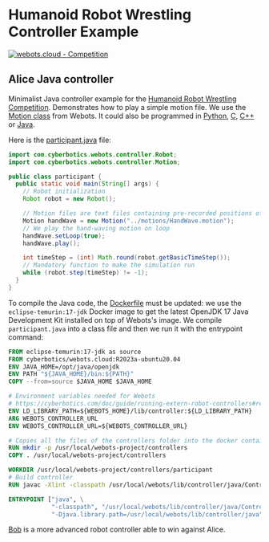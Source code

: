 # Humanoid Robot Wrestling Controller Example

[![webots.cloud - Competition](https://img.shields.io/badge/webots.cloud-Competition-007ACC)][1]

## Alice Java controller

Minimalist Java controller example for the [Humanoid Robot Wrestling Competition](https://github.com/cyberbotics/wrestling).
Demonstrates how to play a simple motion file. We use the [Motion class](https://cyberbotics.com/doc/reference/motion?tab-language=java) from Webots.
It could also be programmed in [Python](https://github.com/cyberbotics/wrestling-alice), [C](https://github.com/cyberbotics/wrestling-alice-c),  [C++](https://github.com/cyberbotics/wrestling-alice-cpp) or [Java](https://github.com/cyberbotics/wrestling-alice-java).

Here is the [participant.java](./controllers/participant/participant.java) file:

``` Java
import com.cyberbotics.webots.controller.Robot;
import com.cyberbotics.webots.controller.Motion;

public class participant {
  public static void main(String[] args) {
    // Robot initialization
    Robot robot = new Robot();

    // Motion files are text files containing pre-recorded positions of the robot's joints
    Motion handWave = new Motion("../motions/HandWave.motion");
    // We play the hand-waving motion on loop
    handWave.setLoop(true);
    handWave.play();

    int timeStep = (int) Math.round(robot.getBasicTimeStep());
    // Mandatory function to make the simulation run
    while (robot.step(timeStep) != -1);
  }
}
```

To compile the Java code, the [Dockerfile](./controllers/Dockerfile) must be updated: we use the `eclipse-temurin:17-jdk` Docker image to get the latest OpenJDK 17 Java Development Kit installed on top of Webots's image. We compile `participant.java` into a class file and then we run it with the entrypoint command:

``` Dockerfile
FROM eclipse-temurin:17-jdk as source
FROM cyberbotics/webots.cloud:R2023a-ubuntu20.04
ENV JAVA_HOME=/opt/java/openjdk
ENV PATH "${JAVA_HOME}/bin:${PATH}"
COPY --from=source $JAVA_HOME $JAVA_HOME

# Environment variables needed for Webots
# https://cyberbotics.com/doc/guide/running-extern-robot-controllers#remote-extern-controllers
ENV LD_LIBRARY_PATH=${WEBOTS_HOME}/lib/controller:${LD_LIBRARY_PATH}
ARG WEBOTS_CONTROLLER_URL
ENV WEBOTS_CONTROLLER_URL=${WEBOTS_CONTROLLER_URL}

# Copies all the files of the controllers folder into the docker container
RUN mkdir -p /usr/local/webots-project/controllers
COPY . /usr/local/webots-project/controllers

WORKDIR /usr/local/webots-project/controllers/participant
# Build controller
RUN javac -Xlint -classpath /usr/local/webots/lib/controller/java/Controller.jar:. participant.java

ENTRYPOINT ["java", \
            "-classpath", "/usr/local/webots/lib/controller/java/Controller.jar:/usr/local/webots-project/controllers/participant", \
            "-Djava.library.path=/usr/local/webots/lib/controller/java", "participant"]
```

[Bob](https://github.com/cyberbotics/wrestling-bob) is a more advanced robot controller able to win against Alice.

[1]: https://webots.cloud/run?version=R2022b&url=https%3A%2F%2Fgithub.com%2Fcyberbotics%2Fwrestling%2Fblob%2Fmain%2Fworlds%2Fwrestling.wbt&type=competition "Leaderboard"
